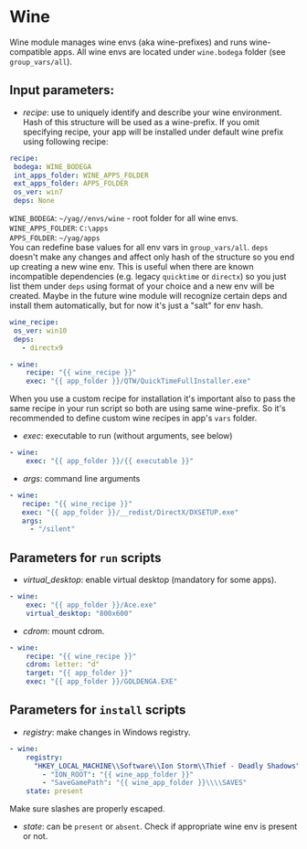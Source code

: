 
# Wine

Wine module manages wine envs (aka wine-prefixes) and runs wine-compatible apps.  All wine envs are located under `wine.bodega` folder (see `group_vars/all`).

## Input parameters:

- *recipe*: use to uniquely identify and describe your wine environment. Hash of this structure will be used as a   wine-prefix. If you omit specifying recipe, your app will be installed under default wine prefix using following recipe:
```yaml
recipe:
 bodega: WINE_BODEGA
 int_apps_folder: WINE_APPS_FOLDER
 ext_apps_folder: APPS_FOLDER
 os_ver: win7 
 deps: None
```
`WINE_BODEGA`: `~/yag//envs/wine` - root folder for all wine envs.  
`WINE_APPS_FOLDER`: `C:\apps`  
`APPS_FOLDER`: `~/yag/apps`  
You can redefine base values for all env vars in `group_vars/all`.
`deps` doesn't make any changes and affect only hash of the structure so you end up creating a new wine env. This is  useful when there are known incompatible dependencies (e.g. legacy `quicktime` or `directx`) so you just list them under  `deps` using format of your choice and a new env will be created.  Maybe in the future wine module will recognize certain deps and install them automatically, but for now it's just a "salt" for env hash.
```yaml
wine_recipe:  
 os_ver: win10 
 deps: 
   - directx9

- wine:  
    recipe: "{{ wine_recipe }}" 
    exec: "{{ app_folder }}/QTW/QuickTimeFullInstaller.exe"
```  
When you use a custom recipe for installation it's important also to pass the same recipe in your run script so both are using same wine-prefix. So it's recommended to define custom wine recipes in  app's `vars` folder.

- *exec*: executable to run (without arguments, see below)
```yaml
- wine:
    exec: "{{ app_folder }}/{{ executable }}"
```

- *args*: command line arguments
```yaml
- wine:  
   recipe: "{{ wine_recipe }}" 
   exec: "{{ app_folder }}/__redist/DirectX/DXSETUP.exe" 
   args: 
     - "/silent"
```

## Parameters for `run` scripts
- *virtual_desktop*: enable virtual desktop (mandatory for some apps).
```yaml
- wine:  
    exec: "{{ app_folder }}/Ace.exe" 
    virtual_desktop: "800x600"
```  

- *cdrom*: mount cdrom.
```yaml
- wine:
    recipe: "{{ wine_recipe }}"
    cdrom: letter: "d" 
    target: "{{ app_folder }}" 
    exec: "{{ app_folder }}/GOLDENGA.EXE"
```

## Parameters for `install` scripts
- *registry*: make changes in Windows registry.
```yaml
- wine:  
    registry: 
      "HKEY_LOCAL_MACHINE\\Software\\Ion Storm\\Thief - Deadly Shadows": 
        - "ION_ROOT": "{{ wine_app_folder }}" 
        - "SaveGamePath": "{{ wine_app_folder }}\\\\SAVES"
    state: present
```
Make sure slashes are properly escaped.

- *state*:   can be `present` or `absent`. Check if appropriate wine env is present or not.
